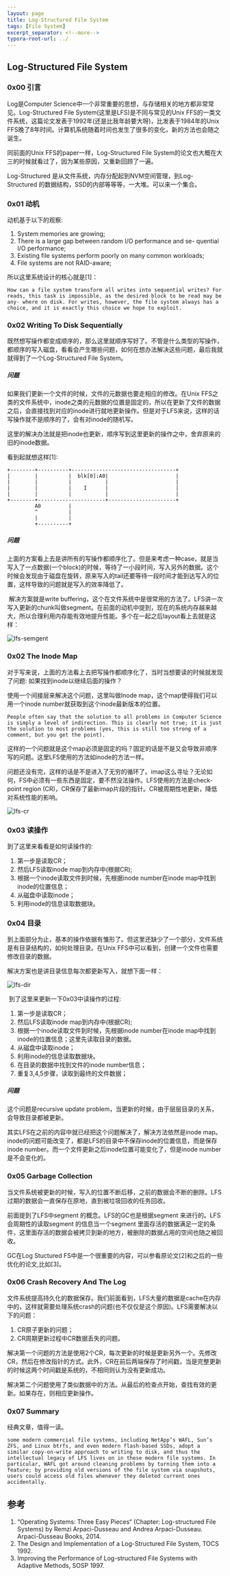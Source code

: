 ```yaml
---
layout: page
title: Log-Structured File System
tags: [File System]
excerpt_separator: <!--more-->
typora-root-url: ../
---
```




## Log-Structured File System

 

### 0x00 引言

  Log是Computer Science中一个非常重要的思想，与存储相关的地方都非常常见。Log-Structured File System(这里是LFS)是不同与常见的Unix FFS的一类文件系统，这篇论文发表于1992年(还是比我年龄要大呀)，比发表于1984年的Unix FFS晚了8年时间。计算机系统随着时间也发生了很多的变化，新的方法也会随之诞生。

   同前面的Unix FFS的paper一样，Log-Structured File System的论文也大概在大三的时候就看过了，因为某些原因，又重新回顾了一遍。   

  Log-Structured 是从文件系统，内存分配起到NVM空间管理，到Log-Structured 的数据结构，SSD的内部等等等，一大堆。可以来一个集合。

>

### 0x01 动机

 动机基于以下的观察:

1. System memories are growing;
2. There is a large gap between random I/O performance and se- quential I/O performance;
3. Existing file systems perform poorly on many common workloads;
4. File systems are not RAID-aware;

>

所以这里系统设计的核心就是[1]：

```
How can a file system transform all writes into sequential writes? For reads, this task is impossible, as the desired block to be read may be any- where on disk. For writes, however, the file system always has a choice, and it is exactly this choice we hope to exploit.
```



###  0x02 Writing To Disk Sequentially 

​    既然想写操作都变成顺序的，那么这里就顺序写好了。不管是什么类型的写操作，都顺序的写入磁盘，看看会产生哪些问题，如何在想办法解决这些问题，最后我就就得到了一个Log-Structured File System。



##### 问题

  如果我们更新一个文件的时候，文件的元数据也要走相应的修改。在Unix FFS之类的文件系统中，inode之类的元数据的位置是固定的，所以在更新了文件的数据之后，会直接找到对应的inode进行就地更新操作。但是对于LFS来说，这样的话写操作就不是顺序的了，会有对inode的随机写。

  这里的解决办法就是把inode也更新，顺序写到这里更新的操作之中，舍弃原来的旧的inode数据。

  看到起就想这样[1]:

```
+--------+----------+----------------------------------+
|        |          |  blk[0]:A0|                      |
|        |          |           |                      |
|        |          |    I      |                      |
|        |          |           |                      |
+--------+----------------------+----------------------+
         A0         |
         ^          |
         |          |
         +----------+
```

>

##### 问题

   上面的方案看上去是讲所有的写操作都顺序化了。但是来考虑一种case，就是当写入了一点数据(一个block)的时候，等待了一小段时间，写入另外的数据。这个时候会发现由于磁盘在旋转，原来写入的tail还要等待一段时间才能到达写入的位置，这样导致的问题就是写入的效率降低了。

​     解决方案就是write buffering，这个在文件系统中是很常用的方法了。LFS讲一次写入更新的chunk叫做segment。在前面的动机中提到，现在的系统内存越来越大，所以合理利用内存能有效地提升性能。多个在一起之后layout看上去就是这样：

![lfs-semgent](/assets/img/lfs-semgent.png)

>

### 0x02 The Inode Map  

   对于写来说，上面的方法看上去把写操作都顺序化了，当时当想要读的时候就发现了问题: 如果找到inode以继续后面的操作？

  使用一个间接层来解决这个问题，这里叫做Inode map，这个map使得我们可以用一个inode number就获取到这个inode最新版本的位置。

```
People often say that the solution to all problems in Computer Science is simply a level of indirection. This is clearly not true; it is just the solution to most problems (yes, this is still too strong of a comment, but you get the point). 
```

  这样的一个问题就是这个map必须是固定的吗？固定的话是不是又会导致非顺序写的问题。这里LFS使用的方法如inode的方法一样。

   问题还没有完，这样的话是不是进入了无穷的循环了。imap这么寻址？无论如何，FS中必须有一些东西是固定，要不然没法操作。LFS使用的方法是check- point region (CR)，CR保存了最新imap片段的指针。CR被周期性地更新，降低对系统性能的影响。

![lfs-cr](/assets/img/lfs-cr.png)



>

### 0x03 读操作

   到了这里来看看是如何读操作的:

1. 第一步是读取CR；
2. 然后LFS读取inode map到内存中(根据CR);
3. 根据一个inode读取文件到时候，先根据inode number在inode map中找到inode的位置信息；
4. 从磁盘中读取inode；
5. 利用inode的信息读取数据块。

>

### 0x04 目录

   到上面部分为止，基本的操作依据有雏形了。但这里还缺少了一个部分，文件系统是有目录结构的，如何处理目录。在Unix FFS中可以看到，创建一个文件也需要修改目录的数据。

  解决方案也是讲目录信息每次都更新写入，就想下面一样：

![lfs-dir](/assets/img/lfs-dir.png)



​    到了这里来更新一下0x03中读操作的过程:

1. 第一步是读取CR；
2. 然后LFS读取inode map到内存中(根据CR);
3. 根据一个inode读取文件到时候，先根据inode number在inode map中找到inode的位置信息；这里先读取目录的数据。
4. 从磁盘中读取inode；
5. 利用inode的信息读取数据块。
6. 在目录的数据中找到文件的inode number信息；
7. 重复3,4,5步骤，读取到最终的文件数据；

>

##### 问题

 这个问题是recursive update problem，当更新的时候，由于层层目录的关系，会导致目录都被更新。

 其实LFS在之前的内容中就已经把这个问题解决了，解决方法依然是inode map。inode的问题可能改变了，都是LFS的目录中不保存inode的位置信息，而是保存inode number。而一个文件更新之后inode位置可能变化了，但是inode number是不会变化的。	

>

### 0x05 Garbage Collection	

   当文件系统被更新的时候，写入的位置不断后移，之前的数据会不断的删除。LFS过期的数据会一直保存在原地，直到被垃圾回收的任务回收。

  前面提到了LFS中segment 的概念。LFS的GC也是根据segment 来进行的。LFS会周期性的读取segment 的信息当一个segment 里面存活的数据满足一定的条件，这里面存活的数据会被拷贝到新的地方，被删除的数据占用的空间也随之被回收。

  GC在Log Stuctured FS中是一个很重要的内容，可以参看原论文[2]和之后的一些优化的论文,比如[3]。

>

### 0x06 Crash Recovery And The Log 

  文件系统提高持久化的数据保存。我们前面看到，LFS大量的数据是cache在内存中的，这样就需要处理系统crash的问题(也不仅仅是这个原因)。LFS需要解决以下的问题：

1. CR原子更新的问题；
2. CR周期更新过程中CR数据丢失的问题。

  解决第一个问题的方法是使用2个CR，每次更新的时候是更新另外一个。先修改CR，然后在修改指针的方式。此外，CR在前后两端保存了时间戳，当是完整更新的时候这两个时间戳是系统的，不相同则认为没有更新成功。

  解决第二个问题使用了类似数据中的方法。从最后的检查点开始，查找有效的更新。如果存在，则相应更新操作。

>

### 0x07 Summary

  经典文章，值得一读。

```
some modern commercial file systems, including NetApp’s WAFL, Sun’s ZFS, and Linux btrfs, and even modern flash-based SSDs, adopt a similar copy-on-write approach to writing to disk, and thus the intellectual legacy of LFS lives on in these modern file systems. In particular, WAFL got around cleaning problems by turning them into a feature; by providing old versions of the file system via snapshots, users could access old files whenever they deleted current ones accidentally.
```



## 参考

1. “Operating Systems: Three Easy Pieces“ (Chapter: Log-structured File Systems) by Remzi Arpaci-Dusseau and Andrea Arpaci-Dusseau. Arpaci-Dusseau Books, 2014. 
2. The Design and Implementation of a Log-Structured File System, TOCS 1992.
3. Improving the Performance of Log-structured File Systems with Adaptive Methods, SOSP 1997.